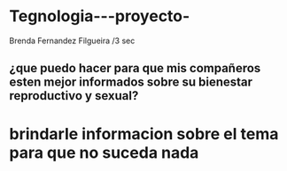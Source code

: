 # Tegnologia---proyecto-
Brenda Fernandez Filgueira /3 sec

## ¿que puedo hacer para que mis compañeros esten mejor informados sobre su bienestar reproductivo y sexual?
# brindarle informacion sobre el tema para que no suceda nada 
